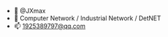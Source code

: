 - 👋 @JXmax
- 👀 Computer Network / Industrial Network / DetNET
- 📫 1925389797@qq.com

<!---
jx3948/jx3948 is a ✨ special ✨ repository because its `README.md` (this file) appears on your GitHub profile.
You can click the Preview link to take a look at your changes.
--->
